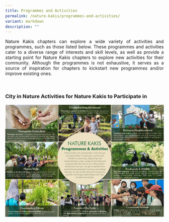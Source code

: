 ```yaml
---
title: Programmes and Activities
permalink: /nature-kakis/programmes-and-activities/
variant: markdown
description: ""
---
```

<style>
	a[target="_blank"]:after {
		content: none;
		margin: 0 3px 0 5px;
	}
</style>

<section>
<p align="justify">Nature Kakis chapters can explore a wide variety of activities and programmes, such as those listed below. These programmes and activities cater to a diverse range of interests and skill levels, as well as provide a starting point for Nature Kakis chapters to explore new activities for their community. Although the programmes is not exhaustive, it serves as a source of inspiration for chapters to kickstart new programmes and/or improve existing ones. </p><br>
</section>

<section>
<h3 class="w3-border-bottom w3-border-light-grey w3-padding-16">City in Nature Activities for Nature Kakis to Participate in</h3>
<img src="/images/Brochure/Nature_Kakis_Brochure_A4_2Feb2024_latest.png">
	</section>